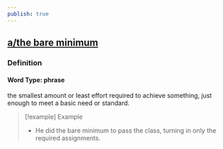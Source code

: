 ```yaml
---
publish: true
---
```


## [a/the bare minimum](https://dictionary.cambridge.org/dictionary/english/a/the-bare-minimum)

### Definition
#### Word Type: phrase
the smallest amount or least effort required to achieve something, just enough to meet a basic need or standard.

>[!example] Example
> - He did the bare minimum to pass the class, turning in only the required assignments.
